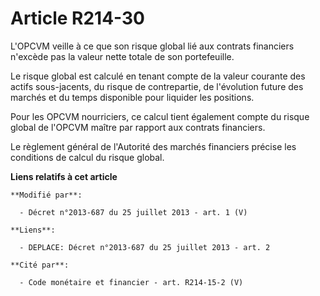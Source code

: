 # Article R214-30

L'OPCVM veille à ce que son risque global lié aux contrats financiers n'excède pas la valeur nette totale de son
portefeuille. 

Le risque global est calculé en tenant compte de la valeur courante des actifs sous-jacents, du risque de contrepartie, de
l'évolution future des marchés et du temps disponible pour liquider les positions. 

Pour les OPCVM nourriciers, ce calcul tient également compte du risque global de l'OPCVM maître par rapport aux contrats
financiers. 

Le règlement général de l'Autorité des marchés financiers précise les conditions de calcul du risque global.

**Liens relatifs à cet article**

	**Modifié par**:

	  - Décret n°2013-687 du 25 juillet 2013 - art. 1 (V)

	**Liens**:

	  - DEPLACE: Décret n°2013-687 du 25 juillet 2013 - art. 2

	**Cité par**:

	  - Code monétaire et financier - art. R214-15-2 (V)
